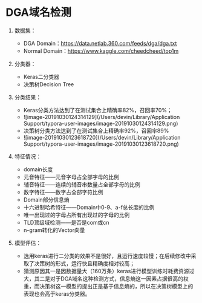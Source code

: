 # DGA域名检测

1. 数据集：
   - DGA Domain：https://data.netlab.360.com/feeds/dga/dga.txt
   - Normal Domain：https://www.kaggle.com/cheedcheed/top1m

2. 分类器：
   - Keras二分类器
   - 决策树Decision Tree
3. 分类结果：
   - Keras分类方法达到了在测试集合上精确率82%，召回率70%；
   - ![image-20191030124314129](/Users/devin/Library/Application Support/typora-user-images/image-20191030124314129.png)
   - 决策树分类方法达到了在测试集合上精确率92%，召回率89%
   - ![image-20191030123618720](/Users/devin/Library/Application Support/typora-user-images/image-20191030123618720.png)
4. 特征情况：
   - domain长度
   - 元音特征——元音字母占全部字母的比例
   - 辅音特征——连续的辅音串数量占全部字母的比例
   - 数字特征——数字占全部字符比例
   - Domain部分信息熵
   - 十六进制哈希特征——Domain中0-9、a-f总长度的比例
   - 唯一出现过的字母占所有出现过的字母的比例
   - TLD顶级域检测——是否是com或cn
   - n-gram转化的Vector向量
5. 模型评估：
   - 选用keras进行二分类的效果不是很好，且运行速度较慢；在后续修改中采取了决策树的形式，运行快且精确度相对较高；
   - 猜测原因其一是因数据量大（160万条）keras进行模型训练时耗费资源过大，其二是对于DGA域名这种检测方式，信息熵这一因素占据很高的权重，而决策树这一模型的提出正是基于信息熵的，所以在决策树模型上的表现也会高于keras分类器。